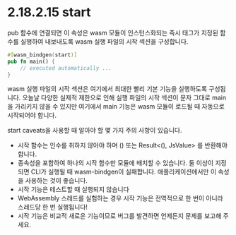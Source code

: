 # 2.18.2.15 start

pub 함수에 연결되면 이 속성은 wasm 모듈이 인스턴스화되는 즉시 태그가 지정된 함수를 실행하여 내보내도록 wasm 실행 파일의 시작 섹션을 구성합니다.

```rust
#[wasm_bindgen(start)]
pub fn main() {
    // executed automatically ...
}
```

wasm 실행 파일의 시작 섹션은 여기에서 최대한 빨리 기본 기능을 실행하도록 구성됩니다. 오늘날 다양한 실제적 제한으로 인해 실행 파일의 시작 섹션이 문자 그대로 main을 가리키지 않을 수 있지만 여기에서 main 기능은 wasm 모듈이 로드될 때 자동으로 시작되어야 합니다.


start caveats을 사용할 때 알아야 할 몇 가지 주의 사항이 있습니다.

* 시작 함수는 인수를 취하지 않아야 하며 () 또는 Result\<(), JsValue\> 를 반환해야 합니다.
* 종속성을 포함하여 하나의 시작 함수만 모듈에 배치할 수 있습니다. 둘 이상이 지정되면 CLI가 실행될 때 wasm-bindgen이 실패합니다. 애플리케이션에서만 이 속성을 사용하는 것이 좋습니다.
* 시작 기능은 테스트할 때 실행되지 않습니다
* WebAssembly 스레드를 실험하는 경우 시작 기능은 전역적으로 한 번이 아니라 스레드당 한 번 실행됩니다!
* 시작 기능은 비교적 새로운 기능이므로 버그를 발견하면 언제든지 문제를 보고해 주세요.


